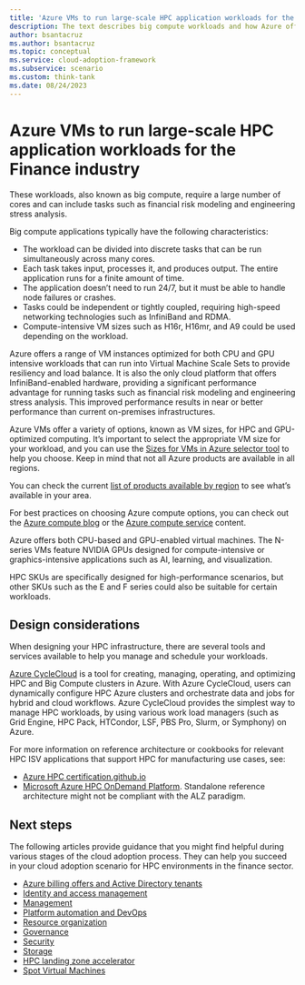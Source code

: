 ```yaml
---
title: 'Azure VMs to run large-scale HPC application workloads for the Finance industry'
description: The text describes big compute workloads and how Azure offers optimized VM instances for both CPU- and GPU-intensive workloads, including InfiniBand-enabled hardware for improved performance. It is important to select the appropriate VM size for finance workloads.
author: bsantacruz
ms.author: bsantacruz
ms.topic: conceptual
ms.service: cloud-adoption-framework
ms.subservice: scenario
ms.custom: think-tank
ms.date: 08/24/2023
---
```


# Azure VMs to run large-scale HPC application workloads for the Finance industry

These workloads, also known as big compute, require a large number of cores and can include tasks such as financial risk modeling and engineering stress analysis.

Big compute applications typically have the following characteristics:

- The workload can be divided into discrete tasks that can be run simultaneously across many cores.
- Each task takes input, processes it, and produces output. The entire application runs for a finite amount of time.
- The application doesn’t need to run 24/7, but it must be able to handle node failures or crashes.
- Tasks could be independent or tightly coupled, requiring high-speed networking technologies such as InfiniBand and RDMA.
- Compute-intensive VM sizes such as H16r, H16mr, and A9 could be used depending on the workload.

Azure offers a range of VM instances optimized for both CPU and GPU intensive workloads that can run into Virtual Machine Scale Sets to provide resiliency and load balance. It is also the only cloud platform that offers InfiniBand-enabled hardware, providing a significant performance advantage for running tasks such as financial risk modeling and engineering stress analysis. This improved performance results in near or better performance than current on-premises infrastructures.

Azure VMs offer a variety of options, known as VM sizes, for HPC and GPU-optimized computing. It’s important to select the appropriate VM size for your workload, and you can use the [Sizes for VMs in Azure selector tool](/azure/virtual-machines/sizes) to help you choose.
Keep in mind that not all Azure products are available in all regions.

You can check the current [list of products available by region](https://azure.microsoft.com/explore/global-infrastructure/products-by-region/) to see what’s available in your area.

For best practices on choosing Azure compute options, you can check out the [Azure compute blog](https://techcommunity.microsoft.com/t5/azure-compute-blog/bg-p/AzureCompute) or the [Azure compute service](/azure/architecture/guide/technology-choices/compute-decision-tree) content.

Azure offers both CPU-based and GPU-enabled virtual machines. The N-series VMs feature NVIDIA GPUs designed for compute-intensive or graphics-intensive applications such as AI, learning, and visualization.

HPC SKUs are specifically designed for high-performance scenarios, but other SKUs such as the E and F series could also be suitable for certain workloads.

## Design considerations

When designing your HPC infrastructure, there are several tools and services available to help you manage and schedule your workloads. 

[Azure CycleCloud](/azure/cyclecloud/) is a tool for creating, managing, operating, and optimizing HPC and Big Compute clusters in Azure. With Azure CycleCloud, users can dynamically configure HPC Azure clusters and orchestrate data and jobs for hybrid and cloud workflows. Azure CycleCloud provides the simplest way to manage HPC workloads, by using various work load managers (such as Grid Engine, HPC Pack, HTCondor, LSF, PBS Pro, Slurm, or Symphony) on Azure.

For more information on reference architecture or cookbooks for relevant HPC ISV applications that support HPC for manufacturing use cases, see:

- [Azure HPC certification.github.io](https://azurehpc-certification.github.io/)
- [Microsoft Azure HPC OnDemand Platform](https://techcommunity.microsoft.com/t5/azure-global/azure-hpc-ondemand-platform-cloud-hpc-made-easy/ba-p/2537338). Standalone reference architecture might not be compliant with the ALZ paradigm.

## Next steps

The following articles provide guidance that you might find helpful during various stages of the cloud adoption process. They can help you succeed in your cloud adoption scenario for HPC environments in the finance sector.

- [Azure billing offers and Active Directory tenants](./azure-billing-active-directory-tenant.md)
- [Identity and access management](./identity-access-management.md)
- [Management](./management.md)
- [Platform automation and DevOps](./platform-automation-devops.md)
- [Resource organization](./resource-organization.md)
- [Governance](./security-governance-compliance.md)
- [Security](./security.md)
- [Storage](./storage.md)
- [HPC landing zone accelerator](../azure-hpc-landing-zone-accelerator.md)
- [Spot Virtual Machines](https://learn.microsoft.com/en-us/azure/architecture/guide/spot/spot-eviction)